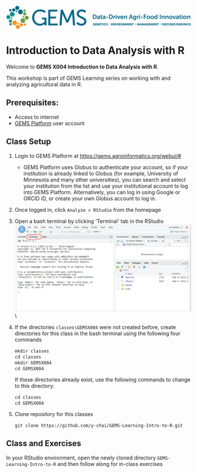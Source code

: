<img src="images/GEMS long.png" title="GEMS" alt="GEMS Logo" width="600"/>

# Introduction to Data Analysis with R

Welcome to **GEMS X004 Introduction to Data Analysis with R**.

This workshop is part of GEMS Learning series on working with and analyzing agricultural data in R.

## Prerequisites:

-   Access to internet
-   [GEMS Platform](https://gems.agroinformatics.org/webui/#) user account

## Class Setup

1.  Login to GEMS Platform at <https://gems.agroinformatics.org/webui/#>

    -   GEMS Platform uses Globus to authenticate your account, so if your institution is already linked to Globus (for example, University of Minnesota and many other universities), you can search and select your institution from the list and use your institutional account to log into GEMS Platform. Alternatively, you can log in using Google or ORCID iD, or create your own Globus account to log in.

2.  Once logged in, click `Analyze > RStudio` from the homepage

3.  Open a bash terminal by clicking 'Terminal' tab in the RStudio <img src="images/GEMS-R-Studio-Terminal.png" title="R-Terminal" alt="R-Terminal" width="600"/>\

4.  If the directories `classes\GEMSX004` were not created before, create directories for this class in the bash terminal using the following four commands

        mkdir classes
        cd classes
        mkdir GEMSX004
        cd GEMSX004

    If these directories already exist, use the following commands to change to this directory:

        cd classes
        cd GEMSX004

5.  Clone repository for this classes

        git clone https://github.com/y-chai/GEMS-Learning-Intro-to-R.git

## Class and Exercises

In your RStudio environment, open the newly cloned directory `GEMS-Learning-Intro-to-R` and then follow along for in-class exercises
